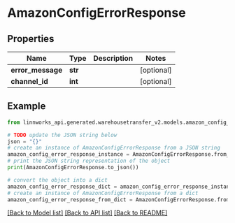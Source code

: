 # AmazonConfigErrorResponse


## Properties

Name | Type | Description | Notes
------------ | ------------- | ------------- | -------------
**error_message** | **str** |  | [optional] 
**channel_id** | **int** |  | [optional] 

## Example

```python
from linnworks_api.generated.warehousetransfer_v2.models.amazon_config_error_response import AmazonConfigErrorResponse

# TODO update the JSON string below
json = "{}"
# create an instance of AmazonConfigErrorResponse from a JSON string
amazon_config_error_response_instance = AmazonConfigErrorResponse.from_json(json)
# print the JSON string representation of the object
print(AmazonConfigErrorResponse.to_json())

# convert the object into a dict
amazon_config_error_response_dict = amazon_config_error_response_instance.to_dict()
# create an instance of AmazonConfigErrorResponse from a dict
amazon_config_error_response_from_dict = AmazonConfigErrorResponse.from_dict(amazon_config_error_response_dict)
```
[[Back to Model list]](../README.md#documentation-for-models) [[Back to API list]](../README.md#documentation-for-api-endpoints) [[Back to README]](../README.md)


